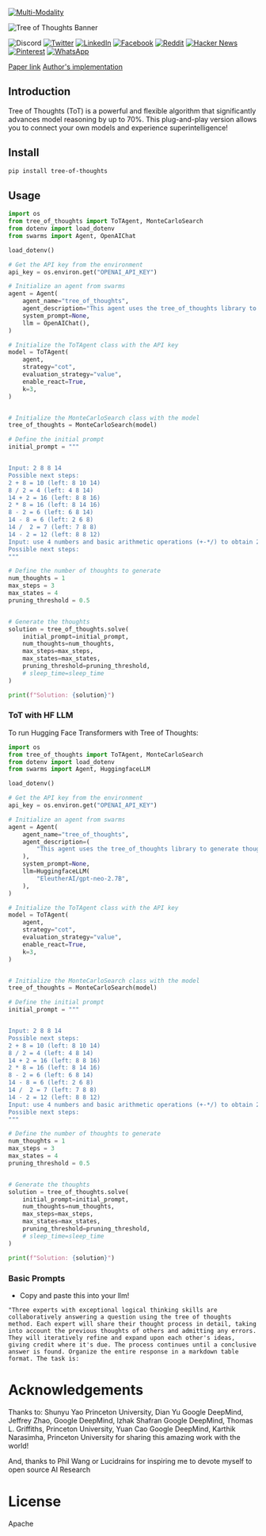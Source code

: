 [![Multi-Modality](imags/agorabanner.png)](https://discord.gg/qUtxnK2NMf)

![Tree of Thoughts Banner](images/treeofthoughts.png)

![Discord](https://img.shields.io/discord/999382051935506503)
[![Twitter](https://img.shields.io/twitter/url?style=social&url=https%3A%2F%2Fgithub.com%2Fkyegomez%2Ftree-of-thoughts)](https://twitter.com/intent/tweet?text=Check%20out%20this%20amazing%20project%20on%20improving%20AI%20reasoning%20-%20Tree%20of%20Thoughts!%20https://github.com/kyegomez/tree-of-thoughts)
[![LinkedIn](https://img.shields.io/badge/Share-LinkedIn-blue?style=social&logo=linkedin)](https://www.linkedin.com/sharing/share-offsite/?url=https%3A%2F%2Fgithub.com%2Fkyegomez%2Ftree-of-thoughts)
[![Facebook](https://img.shields.io/badge/Share-Facebook-blue?style=social&logo=facebook)](https://www.facebook.com/sharer/sharer.php?u=https%3A%2F%2Fgithub.com%2Fkyegomez%2Ftree-of-thoughts)
[![Reddit](https://img.shields.io/badge/Share-Reddit-orange?style=social&logo=reddit)](https://www.reddit.com/submit?url=https%3A%2F%2Fgithub.com%2Fkyegomez%2Ftree-of-thoughts&title=Check%20out%20this%20amazing%20project%20on%20improving%20AI%20reasoning%20-%20Tree%20of%20Thoughts%21)
[![Hacker News](https://img.shields.io/badge/Share-Hacker%20News-orange?style=social&logo=y-combinator)](https://news.ycombinator.com/submitlink?u=https%3A%2F%2Fgithub.com%2Fkyegomez%2Ftree-of-thoughts&t=Check%20out%20this%20amazing%20project%20on%20improving%20AI%20reasoning%20-%20Tree%20of%20Thoughts%21)
[![Pinterest](https://img.shields.io/badge/Share-Pinterest-red?style=social&logo=pinterest)](https://pinterest.com/pin/create/button/?url=https%3A%2F%2Fgithub.com%2Fkyegomez%2Ftree-of-thoughts&media=https%3A%2F%2Fgithub.com%2Fkyegomez%2Ftree-of-thoughts%2Fraw%2Fmain%2Ftree-of-thoughts.jpeg&description=Check%20out%20this%20amazing%20project%20on%20improving%20AI%20reasoning%20-%20Tree%20of%20Thoughts%21)
[![WhatsApp](https://img.shields.io/badge/Share-WhatsApp-green?style=social&logo=whatsapp)](https://api.whatsapp.com/send?text=Check%20out%20this%20amazing%20project%20on%20improving%20AI%20reasoning%20-%20Tree%20of%20Thoughts%21%20https%3A%2F%2Fgithub.com%2Fkyegomez%2Ftree-of-thoughts)


[Paper link](https://arxiv.org/pdf/2305.10601.pdf)
[Author's implementation](https://github.com/princeton-nlp/tree-of-thought-llm)

## Introduction

Tree of Thoughts (ToT) is a powerful and flexible algorithm that significantly advances model reasoning by up to 70%. This plug-and-play version allows you to connect your own models and experience superintelligence!


## Install

```bash
pip install tree-of-thoughts
```

## Usage
```python
import os
from tree_of_thoughts import ToTAgent, MonteCarloSearch
from dotenv import load_dotenv
from swarms import Agent, OpenAIChat

load_dotenv()

# Get the API key from the environment
api_key = os.environ.get("OPENAI_API_KEY")

# Initialize an agent from swarms
agent = Agent(
    agent_name="tree_of_thoughts",
    agent_description="This agent uses the tree_of_thoughts library to generate thoughts.",
    system_prompt=None,
    llm = OpenAIChat(),   
)

# Initialize the ToTAgent class with the API key
model = ToTAgent(
    agent,
    strategy="cot",
    evaluation_strategy="value",
    enable_react=True,
    k=3,
)


# Initialize the MonteCarloSearch class with the model
tree_of_thoughts = MonteCarloSearch(model)

# Define the initial prompt
initial_prompt = """


Input: 2 8 8 14
Possible next steps:
2 + 8 = 10 (left: 8 10 14)
8 / 2 = 4 (left: 4 8 14)
14 + 2 = 16 (left: 8 8 16)
2 * 8 = 16 (left: 8 14 16)
8 - 2 = 6 (left: 6 8 14)
14 - 8 = 6 (left: 2 6 8)
14 /  2 = 7 (left: 7 8 8)
14 - 2 = 12 (left: 8 8 12)
Input: use 4 numbers and basic arithmetic operations (+-*/) to obtain 24 in 1 equation
Possible next steps:
"""

# Define the number of thoughts to generate
num_thoughts = 1
max_steps = 3
max_states = 4
pruning_threshold = 0.5


# Generate the thoughts
solution = tree_of_thoughts.solve(
    initial_prompt=initial_prompt,
    num_thoughts=num_thoughts,
    max_steps=max_steps,
    max_states=max_states,
    pruning_threshold=pruning_threshold,
    # sleep_time=sleep_time
)

print(f"Solution: {solution}")


```


### ToT with HF LLM

To run Hugging Face Transformers with Tree of Thoughts:
```python
import os
from tree_of_thoughts import ToTAgent, MonteCarloSearch
from dotenv import load_dotenv
from swarms import Agent, HuggingfaceLLM

load_dotenv()

# Get the API key from the environment
api_key = os.environ.get("OPENAI_API_KEY")

# Initialize an agent from swarms
agent = Agent(
    agent_name="tree_of_thoughts",
    agent_description=(
        "This agent uses the tree_of_thoughts library to generate thoughts."
    ),
    system_prompt=None,
    llm=HuggingfaceLLM(
        "EleutherAI/gpt-neo-2.7B",
    ),
)

# Initialize the ToTAgent class with the API key
model = ToTAgent(
    agent,
    strategy="cot",
    evaluation_strategy="value",
    enable_react=True,
    k=3,
)


# Initialize the MonteCarloSearch class with the model
tree_of_thoughts = MonteCarloSearch(model)

# Define the initial prompt
initial_prompt = """


Input: 2 8 8 14
Possible next steps:
2 + 8 = 10 (left: 8 10 14)
8 / 2 = 4 (left: 4 8 14)
14 + 2 = 16 (left: 8 8 16)
2 * 8 = 16 (left: 8 14 16)
8 - 2 = 6 (left: 6 8 14)
14 - 8 = 6 (left: 2 6 8)
14 /  2 = 7 (left: 7 8 8)
14 - 2 = 12 (left: 8 8 12)
Input: use 4 numbers and basic arithmetic operations (+-*/) to obtain 24 in 1 equation
Possible next steps:
"""

# Define the number of thoughts to generate
num_thoughts = 1
max_steps = 3
max_states = 4
pruning_threshold = 0.5


# Generate the thoughts
solution = tree_of_thoughts.solve(
    initial_prompt=initial_prompt,
    num_thoughts=num_thoughts,
    max_steps=max_steps,
    max_states=max_states,
    pruning_threshold=pruning_threshold,
    # sleep_time=sleep_time
)

print(f"Solution: {solution}")

```

### Basic Prompts
- Copy and paste this into your llm!

```
"Three experts with exceptional logical thinking skills are collaboratively answering a question using the tree of thoughts method. Each expert will share their thought process in detail, taking into account the previous thoughts of others and admitting any errors. They will iteratively refine and expand upon each other's ideas, giving credit where it's due. The process continues until a conclusive answer is found. Organize the entire response in a markdown table format. The task is:
```



# Acknowledgements

Thanks to: Shunyu Yao Princeton University, Dian Yu Google DeepMind, Jeffrey Zhao, Google DeepMind, Izhak Shafran Google DeepMind, Thomas L. Griffiths, Princeton University, Yuan Cao Google DeepMind, Karthik Narasimha, Princeton University for sharing this amazing work with the world!

And, thanks to Phil Wang or Lucidrains for inspiring me to devote myself to open source AI Research

# License
Apache